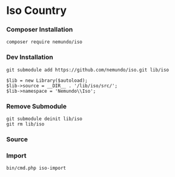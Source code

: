 # Iso Country


### Composer Installation
```
composer require nemundo/iso
```


### Dev Installation
```
git submodule add https://github.com/nemundo/iso.git lib/iso
```

```
$lib = new Library($autoload);
$lib->source = __DIR__ . '/lib/iso/src/';
$lib->namespace = 'Nemundo\\Iso';
```


### Remove Submodule
```
git submodule deinit lib/iso
git rm lib/iso
```



### Source



### Import
```
bin/cmd.php iso-import

```

